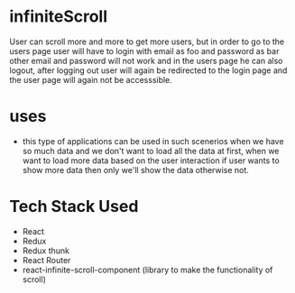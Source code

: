 # infiniteScroll
 
 User can scroll more and more to get more users, but in order to go to the users page user will have to login with email as foo and password as bar other email
 and password will not work and in the users page he can also logout, after logging out user will again be redirected to the login page and the user page will again
 not be accesssible.
 
 # uses
 
 * this type of applications can be used in such scenerios when we have so much data and we don't want to load all the data at first, when we want to load more data 
 based on the user interaction if user wants to show more data then only we'll show the data otherwise not.
 
 # Tech Stack Used
 
 * React <br />
 * Redux <br />
 * Redux thunk <br />
 * React Router <br />
 * react-infinite-scroll-component (library to make the functionality of scroll)
